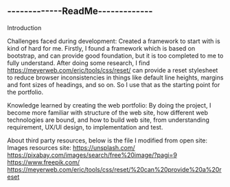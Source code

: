 -------------ReadMe-------------
--------------------------------
Introduction

Challenges faced during development: 
Created a framework to start with is kind of hard for me. 
Firstly, I found a framework which is based on bootstrap, and can provide good foundation, but it is too completed to me to fully understand. 
After doing some research, I find https://meyerweb.com/eric/tools/css/reset/ can provide a reset stylesheet to reduce browser inconsistencies in things like default line heights, margins and font sizes of headings, and so on. So I use that as the starting point for the portfolio.
		
Knowledge learned by creating the web portfolio:
By doing the project, I become more familiar with structure of the web site, how different web technologies are bound, and how to build web site, from understanding requirement, UX/UI design, to implementation and test.
		
About third party resources, below is the file I modified from open site:
Images resources site:
https://unsplash.com/
https://pixabay.com/images/search/free%20image/?pagi=9
https://www.freepik.com/
https://meyerweb.com/eric/tools/css/reset/%20can%20provide%20a%20reset
